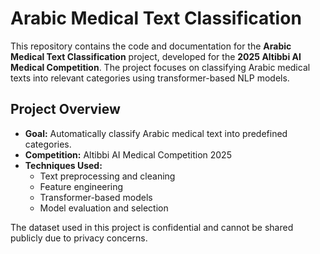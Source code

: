 # Arabic Medical Text Classification

This repository contains the code and documentation for the **Arabic Medical Text Classification** project, developed for the **2025 Altibbi AI Medical Competition**. The project focuses on classifying Arabic medical texts into relevant categories using transformer-based NLP models.



## **Project Overview**

- **Goal:** Automatically classify Arabic medical text into predefined categories.
- **Competition:** Altibbi AI Medical Competition 2025
- **Techniques Used:**
  - Text preprocessing and cleaning
  - Feature engineering
  - Transformer-based models 
  - Model evaluation and selection

  
The dataset used in this project is confidential and cannot be shared publicly due to privacy concerns.
